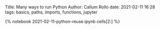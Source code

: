 Title: Many ways to run Python
Author: Callum Rollo
date: 2021-02-11 16:28
tags: basics, paths, imports, functions, jupyter

{% notebook 2021-02-11-python-reuse.ipynb cells[2:] %}